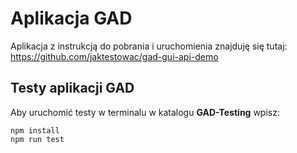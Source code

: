 # Aplikacja GAD

Aplikacja z instrukcją do pobrania i uruchomienia znajduję się tutaj: https://github.com/jaktestowac/gad-gui-api-demo

## Testy aplikacji GAD

Aby uruchomić testy w terminalu w katalogu **GAD-Testing** wpisz:

```
npm install
npm run test
```
